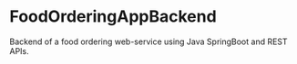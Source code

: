 # FoodOrderingAppBackend
Backend of a food ordering web-service using Java SpringBoot and REST APIs.
